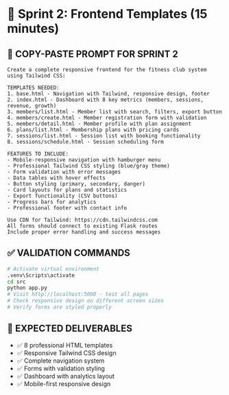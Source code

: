 # 🎨 Sprint 2: Frontend Templates (15 minutes)

## 🎯 **COPY-PASTE PROMPT FOR SPRINT 2**

```
Create a complete responsive frontend for the fitness club system using Tailwind CSS:

TEMPLATES NEEDED:
1. base.html - Navigation with Tailwind, responsive design, footer
2. index.html - Dashboard with 8 key metrics (members, sessions, revenue, growth)
3. members/list.html - Member list with search, filters, export button
4. members/create.html - Member registration form with validation
5. members/detail.html - Member profile with plan assignment
6. plans/list.html - Membership plans with pricing cards
7. sessions/list.html - Session list with booking functionality
8. sessions/schedule.html - Session scheduling form

FEATURES TO INCLUDE:
- Mobile-responsive navigation with hamburger menu
- Professional Tailwind CSS styling (blue/gray theme)
- Form validation with error messages
- Data tables with hover effects
- Button styling (primary, secondary, danger)
- Card layouts for plans and statistics
- Export functionality (CSV buttons)
- Progress bars for analytics
- Professional footer with contact info

Use CDN for Tailwind: https://cdn.tailwindcss.com
All forms should connect to existing Flask routes
Include proper error handling and success messages
```

## ✅ **VALIDATION COMMANDS**

```bash
# Activate virtual environment
.venv\Scripts\activate
cd src
python app.py
# Visit http://localhost:5000 - test all pages
# Check responsive design on different screen sizes
# Verify forms are styled properly
```

## 🎯 **EXPECTED DELIVERABLES**

- ✅ 8 professional HTML templates
- ✅ Responsive Tailwind CSS design
- ✅ Complete navigation system
- ✅ Forms with validation styling
- ✅ Dashboard with analytics layout
- ✅ Mobile-first responsive design

